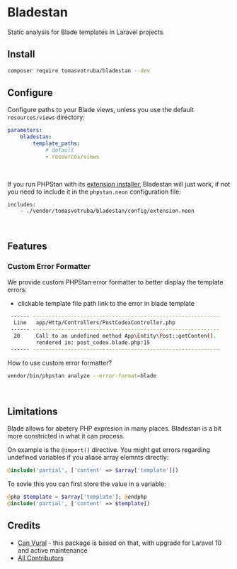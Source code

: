 # Bladestan

Static analysis for Blade templates in Laravel projects.

## Install

```bash
composer require tomasvotruba/bladestan --dev
```

## Configure

Configure paths to your Blade views, unless you use the default `resources/views` directory:

```yaml
parameters:
    bladestan:
        template_paths:
            # default
            - resources/views
```
<br>

If you run PHPStan with its [extension installer](https://phpstan.org/user-guide/extension-library#installing-extensions), Bladestan will just work, if not you need to include it in the `phpstan.neon` configuration file:

```neon
includes:
    - ./vendor/tomasvotruba/bladestan/config/extension.neon
```


<br>

## Features

### Custom Error Formatter

We provide custom PHPStan error formatter to better display the template errors:

* clickable template file path link to the error in blade template

```bash
 ------ -----------------------------------------------------------
  Line   app/Http/Controllers/PostCodexController.php
 ------ -----------------------------------------------------------
  20     Call to an undefined method App\Entity\Post::getConten().
         rendered in: post_codex.blade.php:15
 ------ -----------------------------------------------------------
```

How to use custom error formatter?

```bash
vendor/bin/phpstan analyze --error-format=blade
```

<br>

## Limitations

Blade allows for abetery PHP expresion in many places. Bladestan is a bit more constricted in what it can process.

On example is the `@import()` directive. You might get errors regarding undefined variables if you aliase array elemnts directly:

```php
@include('partial', ['content' => $array['template']])
```

To sovle this you can first store the value in a variable:

```php
@php $template = $array['template']; @endphp
@include('partial', ['content' => $template])
```

## Credits

- [Can Vural](https://github.com/canvural) - this package is based on that, with upgrade for Laravel 10 and active maintenance
- [All Contributors](https://github.com/TomasVotruba/bladestan/graphs/contributors)
